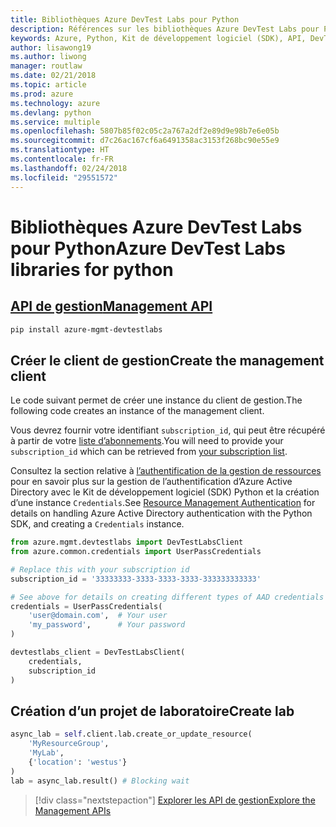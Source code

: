```yaml
---
title: Bibliothèques Azure DevTest Labs pour Python
description: Références sur les bibliothèques Azure DevTest Labs pour Python
keywords: Azure, Python, Kit de développement logiciel (SDK), API, DevTest Labs
author: lisawong19
ms.author: liwong
manager: routlaw
ms.date: 02/21/2018
ms.topic: article
ms.prod: azure
ms.technology: azure
ms.devlang: python
ms.service: multiple
ms.openlocfilehash: 5807b85f02c05c2a767a2df2e89d9e98b7e6e05b
ms.sourcegitcommit: d7c26ac167cf6a6491358ac3153f268bc90e55e9
ms.translationtype: HT
ms.contentlocale: fr-FR
ms.lasthandoff: 02/24/2018
ms.locfileid: "29551572"
---
```

# <a name="azure-devtest-labs-libraries-for-python"></a><span data-ttu-id="97b3b-104">Bibliothèques Azure DevTest Labs pour Python</span><span class="sxs-lookup"><span data-stu-id="97b3b-104">Azure DevTest Labs libraries for python</span></span>

## <a name="management-apipythonapioverviewazuredevtestlabsmanagement"></a>[<span data-ttu-id="97b3b-105">API de gestion</span><span class="sxs-lookup"><span data-stu-id="97b3b-105">Management API</span></span>](/python/api/overview/azure/devtestlabs/management)

```bash
pip install azure-mgmt-devtestlabs
```

## <a name="create-the-management-client"></a><span data-ttu-id="97b3b-106">Créer le client de gestion</span><span class="sxs-lookup"><span data-stu-id="97b3b-106">Create the management client</span></span>

<span data-ttu-id="97b3b-107">Le code suivant permet de créer une instance du client de gestion.</span><span class="sxs-lookup"><span data-stu-id="97b3b-107">The following code creates an instance of the management client.</span></span>

<span data-ttu-id="97b3b-108">Vous devrez fournir votre identifiant ``subscription_id``, qui peut être récupéré à partir de votre [liste d’abonnements](https://manage.windowsazure.com/#Workspaces/AdminTasks/SubscriptionMapping).</span><span class="sxs-lookup"><span data-stu-id="97b3b-108">You will need to provide your ``subscription_id`` which can be retrieved from [your subscription list](https://manage.windowsazure.com/#Workspaces/AdminTasks/SubscriptionMapping).</span></span>

<span data-ttu-id="97b3b-109">Consultez la section relative à [l’authentification de la gestion de ressources](/python/azure/python-sdk-azure-authenticate) pour en savoir plus sur la gestion de l’authentification d’Azure Active Directory avec le Kit de développement logiciel (SDK) Python et la création d’une instance ``Credentials``.</span><span class="sxs-lookup"><span data-stu-id="97b3b-109">See [Resource Management Authentication](/python/azure/python-sdk-azure-authenticate) for details on handling Azure Active Directory authentication with the Python SDK, and creating a ``Credentials`` instance.</span></span>

```python
from azure.mgmt.devtestlabs import DevTestLabsClient
from azure.common.credentials import UserPassCredentials

# Replace this with your subscription id
subscription_id = '33333333-3333-3333-3333-333333333333'

# See above for details on creating different types of AAD credentials
credentials = UserPassCredentials(
    'user@domain.com',  # Your user
    'my_password',      # Your password
)

devtestlabs_client = DevTestLabsClient(
    credentials,
    subscription_id
)
```

## <a name="create-lab"></a><span data-ttu-id="97b3b-110">Création d’un projet de laboratoire</span><span class="sxs-lookup"><span data-stu-id="97b3b-110">Create lab</span></span>

```python
async_lab = self.client.lab.create_or_update_resource(
    'MyResourceGroup',
    'MyLab',
    {'location': 'westus'}
)
lab = async_lab.result() # Blocking wait
``` 

> [!div class="nextstepaction"]
> [<span data-ttu-id="97b3b-111">Explorer les API de gestion</span><span class="sxs-lookup"><span data-stu-id="97b3b-111">Explore the Management APIs</span></span>](/python/api/overview/azure/devtestlabs/management)